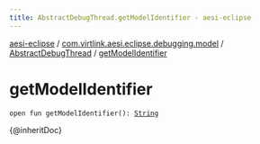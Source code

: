 ```yaml
---
title: AbstractDebugThread.getModelIdentifier - aesi-eclipse
---
```


[aesi-eclipse](../../index.html) / [com.virtlink.aesi.eclipse.debugging.model](../index.html) / [AbstractDebugThread](index.html) / [getModelIdentifier](.)

# getModelIdentifier

`open fun getModelIdentifier(): `[`String`](https://kotlinlang.org/api/latest/jvm/stdlib/kotlin/-string/index.html)

{@inheritDoc}

